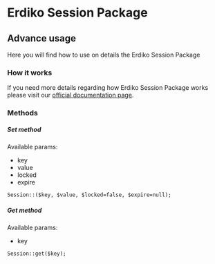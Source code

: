 # Erdiko Session Package

## Advance usage

Here you will find how to use on details the Erdiko Session Package

### How it works
If you need more details regarding how Erdiko Session Package works please visit our [official documentation page](http://erdiko.org/session/).
 
### Methods

##### Set method

Available params:
 - key
 - value
 - locked
 - expire
 
```
Session::($key, $value, $locked=false, $expire=null);
```

##### Get method

Available params:
 - key
 
```
Session::get($key);
```